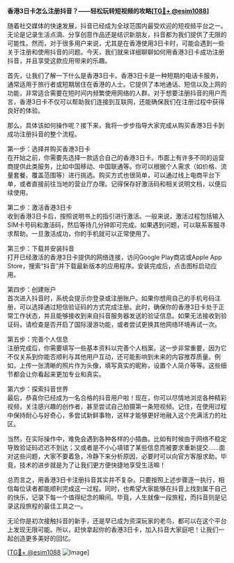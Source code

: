 **香港3日卡怎么注册抖音？——轻松玩转短视频的攻略[[TG💪+ @esim1088](https://t.me/s/esim1088)]**

随着社交媒体的快速发展，抖音已经成为全球范围内最受欢迎的短视频平台之一。无论是记录生活点滴、分享创意作品还是结识新朋友，抖音都为我们提供了无限的可能性。然而，对于很多用户来说，尤其是在香港使用3日卡时，可能会遇到一些关于注册和使用抖音的问题。今天，我们就来详细聊聊如何用香港3日卡成功注册抖音，并且享受这款应用带来的乐趣。

首先，让我们了解一下什么是香港3日卡。香港3日卡是一种短期的电话卡服务，通常适用于旅行者或短期居住在香港的人士。它提供了本地通话、短信以及上网的功能，非常适合需要在短时间内频繁使用网络的人群。对于想要注册抖音的用户而言，香港3日卡不仅可以帮助我们连接到互联网，还能确保我们在注册过程中获得良好的体验。

那么，具体该如何操作呢？接下来，我将一步步指导大家完成从购买香港3日卡到成功注册抖音的整个流程。

第一步：选择并购买香港3日卡  
在开始之前，你需要先选择一款适合自己的香港3日卡。市面上有许多不同的运营商提供此类服务，比如中国移动、中国联通等。你可以根据个人需求（如价格、流量套餐、覆盖范围等）进行挑选。购买方式也很简单，可以通过线上电商平台下单，或者直接前往当地的营业厅办理。记得保存好激活码和相关说明文档，以便后续使用。

第二步：激活香港3日卡  
收到香港3日卡后，按照说明书上的指引进行激活。一般来说，激活过程包括输入SIM卡号码和激活码，然后等待几分钟即可完成。如果遇到问题，可以联系客服寻求帮助。一旦激活成功，你的手机就可以正常使用了。

第三步：下载并安装抖音  
打开已经激活的香港3日卡提供的网络连接，访问Google Play商店或Apple App Store，搜索“抖音”并下载最新版本的应用程序。安装完成后，点击图标启动应用。

第四步：创建账户  
首次进入抖音时，系统会提示你登录或注册账户。如果你想用自己的手机号码注册，可以选择通过短信验证码的方式完成注册。此时，确保你的香港3日卡处于正常工作状态，并且能够接收到来自抖音服务器发送的验证信息。如果无法接收到验证码，请检查是否开启了国际漫游功能，或者尝试更换其他网络环境再试一次。

第五步：完善个人信息  
注册完成后，你需要填写一些基本资料以完善个人档案。这一步非常重要，因为它不仅关系到你能否顺利与其他用户互动，还可能影响到未来的内容推荐质量。例如，上传一张清晰的照片作为头像，填写真实的昵称，设置个人简介等等。这些细节都会让你看起来更加专业和真实。

第六步：探索抖音世界  
最后，恭喜你已经成为一名合格的抖音用户啦！现在，你可以尽情地浏览各种精彩视频，关注感兴趣的创作者，甚至尝试自己拍摄第一条短视频。记住，在使用过程中保持耐心与好奇心，多尝试新鲜事物，这样才能够更好地融入这个充满活力的社区。

当然，在实际操作中，难免会遇到各种各样的小插曲。比如有时候由于网络不稳定导致验证码迟迟不到达；又或者是不小心填错了某些信息而被要求重新提交……面对这些问题，大家不要着急，冷静下来分析原因，必要时可以向官方客服求助。毕竟，技术的进步就是为了让我们更方便快捷地享受生活嘛！

总而言之，用香港3日卡注册抖音其实并不复杂。只要按照上述步骤逐一执行，相信每位读者都能顺利完成这一过程。同时，也希望大家能够在抖音上找到属于自己的快乐，记录下每一个值得纪念的瞬间。毕竟，人生就像一段旅程，而抖音则是记录这段旅程的最佳工具之一。

无论你是初次接触抖音的新手，还是早已成为资深玩家的老鸟，都可以在这个平台上发现无限可能。所以，赶快拿起你的香港3日卡，加入抖音大家庭吧！让我们一起创造更多美好的回忆。

[[TG💪+ @esim1088](https://t.me/s/esim1088) ![Image](https://i.postimg.cc/4NQfJmqS/Snipaste-2025-05-13-00-14-12.png)]